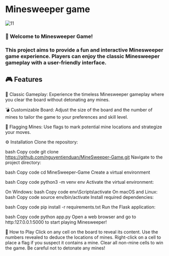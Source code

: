 # Minesweeper game
![11](https://github.com/nguyentienduan/MineSweeper-Game/assets/118033554/df23f3f6-236b-471e-9c2c-62c606f2e8fb)

### 🚀 Welcome to Minesweeper Game!
### This project aims to provide a fun and interactive Minesweeper game experience. Players can enjoy the classic Minesweeper gameplay with a user-friendly interface.

## 🎮 Features
🧨 Classic Gameplay: Experience the timeless Minesweeper gameplay where you clear the board without detonating any mines.

💣 Customizable Board: Adjust the size of the board and the number of mines to tailor the game to your preferences and skill level.

🚩 Flagging Mines: Use flags to mark potential mine locations and strategize your moves.

⚙️ Installation
Clone the repository:

bash
Copy code
git clone https://github.com/nguyentienduan/MineSweeper-Game.git
Navigate to the project directory:

bash
Copy code
cd MineSweeper-Game
Create a virtual environment

bash
Copy code
python3 -m venv env
Activate the virtual environment:

On Windows:
bash
Copy code
env\Scripts\activate
On macOS and Linux:
bash
Copy code
source env/bin/activate
Install required dependencies:

bash
Copy code
pip install -r requirements.txt
Run the Flask application:

bash
Copy code
python app.py
Open a web browser and go to http:127.0.0.1:5000 to start playing Minesweeper!

📝 How to Play
Click on any cell on the board to reveal its content.
Use the numbers revealed to deduce the locations of mines.
Right-click on a cell to place a flag if you suspect it contains a mine.
Clear all non-mine cells to win the game. Be careful not to detonate any mines!
